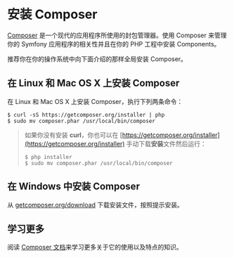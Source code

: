 # 安装 Composer

[Composer](https://getcomposer.org/) 是一个现代的应用程序所使用的封包管理器。使用 Composer 来管理你的 Symfony 应用程序的相关性并且在你的 PHP 工程中安装 Components。  

推荐你在你的操作系统中向下面介绍的那样全局安装 Composer。  

## 在 Linux 和 Mac OS X 上安装 Composer ##

在 Linux 和 Mac OS X 上安装 Composer，执行下列两条命令：  

```
$ curl -sS https://getcomposer.org/installer | php
$ sudo mv composer.phar /usr/local/bin/composer
```  

>如果你没有安装 **curl**，你也可以在 [https://getcomposer.org/installer](https://getcomposer.org/installer) 手动下载**安装**文件然后运行：  
>```
>$ php installer
>$ sudo mv composer.phar /usr/local/bin/composer
>```  

## 在 Windows 中安装 Composer ##
从 [getcomposer.org/download](https://getcomposer.org/download) 下载安装文件，按照提示安装。  

## 学习更多 ##

阅读 [Composer 文档](https://getcomposer.org/doc/00-intro.md)来学习更多关于它的使用以及特点的知识。  


